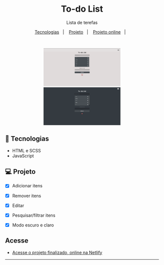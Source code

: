 <h1 align="center"> To-do List </h1>

<p align="center">
  Lista de terefas
</p>

<p align="center">
  <a href="#-tecnologias">Tecnologias</a>&nbsp;&nbsp;&nbsp;|&nbsp;&nbsp;&nbsp;
  <a href="#-projeto">Projeto</a>&nbsp;&nbsp;&nbsp;|&nbsp;&nbsp;&nbsp;
  <a href="#-Acesse">Projeto online</a>&nbsp;&nbsp;&nbsp;|&nbsp;&nbsp;&nbsp;
</p>

<br>

<p align="center" display:"flex">
  <img alt="projeto to-do-list" src="./assets/ex.png" width="50%">
  <img alt="projeto to-do-list" src="./assets/ex2.png" width="50%">
</p>

## 🚀 Tecnologias

- HTML e SCSS
- JavaScript


## 💻 Projeto

- [x] Adicionar itens
- [x] Remover itens
- [x] Editar
- [x] Pesquisar/filtrar itens
- [x] Modo escuro e claro


## Acesse

- [Acesse o projeto finalizado, online na Netlify](https://to-do-llist.netlify.app/)

---

